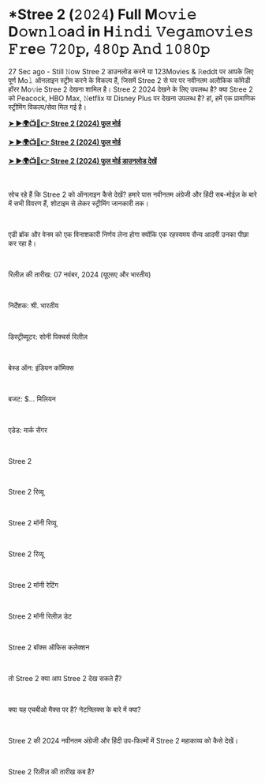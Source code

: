 <h1 style="text-align: left;">*Stree 2 (𝟸𝟶𝟸𝟺) Full M𝚘𝚟𝚒𝚎 D𝚘𝚠𝚗𝚕𝚘a𝚍 in H𝚒𝚗𝚍𝚒 𝚅𝚎𝚐𝚊𝚖𝚘𝚟𝚒𝚎𝚜 𝙵𝚛e𝚎 𝟽𝟸𝟶𝚙, 𝟺𝟾𝟶𝚙 𝙰𝚗𝚍 𝟷𝟶𝟾𝟶𝚙</h1><p>27 Sec ago - Still 𝙽ow Stree 2 डाउनलोड करने या 123Movies &amp; 𝚁eddt पर आपके लिए पूर्ण Mo𝚕 ऑनलाइन स्ट्रीम करने के विकल्प हैं, जिसमें Stree 2 से घर पर नवीनतम अलौकिक कॉमेडी हॉरर Mo𝚟ie Stree 2 देखना शामिल है। Stree 2 2024 देखने के लिए उपलब्ध है? क्या Stree 2 को Peacock, HBO Max, 𝙽etflix या Disney Plus पर देखना उपलब्ध है? हां, हमें एक प्रामाणिक स्ट्रीमिंग विकल्प/सेवा मिल गई है।</p><p><a href="https://t.co/PlHEV2brdS" target="_blank"><b>➤ ►🌍📺📱👉 Stree 2 (2024) फुल मोई</b></a></p><p><a href="https://t.co/lAXrnqFrjx" target="_blank"><b>➤ ►🌍📺📱👉 Stree 2 (2024) फुल मोई</b></a></p><p><a href="https://t.co/PlHEV2brdS" target="_blank"><b>➤ ►🌍📺📱👉 Stree 2 (2024) फुल मोई डाउनलोड देखें</b></a></p><p><br /></p><p>सोच रहे हैं कि Stree 2 को ऑनलाइन कैसे देखें? हमारे पास नवीनतम अंग्रेजी और हिंदी सब-मोईज़ के बारे में सभी विवरण हैं, शोटाइम से लेकर स्ट्रीमिंग जानकारी तक।</p><p><br /></p><p>एडी ब्रॉक और वेनम को एक विनाशकारी निर्णय लेना होगा क्योंकि एक रहस्यमय सैन्य आदमी उनका पीछा कर रहा है।</p><p><br /></p><p>रिलीज़ की तारीख: 07 नवंबर, 2024 (यूएसए और भारतीय)</p><p><br /></p><p>निर्देशक: श्री. भारतीय</p><p><br /></p><p>डिस्ट्रीब्यूटर: सोनी पिक्चर्स रिलीज़</p><p><br /></p><p>बेस्ड ऑन: इंडियन कॉमिक्स</p><p><br /></p><p>बजट: $... मिलियन</p><p><br /></p><p>एडेड: मार्क सेंगर</p><p><br /></p><p>Stree 2</p><p><br /></p><p>Stree 2 रिव्यू</p><p><br /></p><p>Stree 2 मॉनी रिव्यू</p><p><br /></p><p>Stree 2 रिव्यू</p><p><br /></p><p>Stree 2 मॉनी रेटिंग</p><p><br /></p><p>Stree 2 मॉनी रिलीज़ डेट</p><p><br /></p><p>Stree 2 बॉक्स ऑफिस कलेक्शन</p><p><br /></p><p>तो Stree 2 क्या आप Stree 2 देख सकते हैं?</p><p><br /></p><p>क्या यह एचबीओ मैक्स पर है? नेटफ्लिक्स के बारे में क्या?</p><p><br /></p><p>Stree 2 की 2024 नवीनतम अंग्रेजी और हिंदी उप-फिल्मों में Stree 2 महाकाव्य को कैसे देखें।</p><p><br /></p><p>Stree 2 रिलीज़ की तारीख कब है?</p>
